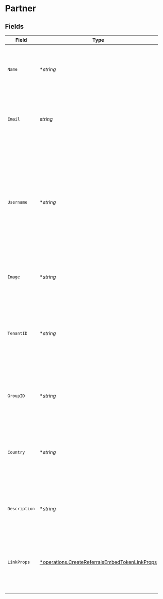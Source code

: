 # Partner


## Fields

| Field                                                                                                                                                                                                                                                   | Type                                                                                                                                                                                                                                                    | Required                                                                                                                                                                                                                                                | Description                                                                                                                                                                                                                                             |
| ------------------------------------------------------------------------------------------------------------------------------------------------------------------------------------------------------------------------------------------------------- | ------------------------------------------------------------------------------------------------------------------------------------------------------------------------------------------------------------------------------------------------------- | ------------------------------------------------------------------------------------------------------------------------------------------------------------------------------------------------------------------------------------------------------- | ------------------------------------------------------------------------------------------------------------------------------------------------------------------------------------------------------------------------------------------------------- |
| `Name`                                                                                                                                                                                                                                                  | **string*                                                                                                                                                                                                                                               | :heavy_minus_sign:                                                                                                                                                                                                                                      | The partner's full name. If undefined, the partner's email will be used in lieu of their name (e.g. `john@acme.com`)                                                                                                                                    |
| `Email`                                                                                                                                                                                                                                                 | *string*                                                                                                                                                                                                                                                | :heavy_check_mark:                                                                                                                                                                                                                                      | The partner's email address. Partners will be able to claim their profile by signing up at `partners.dub.co` with this email.                                                                                                                           |
| `Username`                                                                                                                                                                                                                                              | **string*                                                                                                                                                                                                                                               | :heavy_minus_sign:                                                                                                                                                                                                                                      | The partner's unique username in your system (max 100 characters). This will be used to create a short link for the partner using your program's default domain. If not provided, Dub will try to generate a username from the partner's name or email. |
| `Image`                                                                                                                                                                                                                                                 | **string*                                                                                                                                                                                                                                               | :heavy_minus_sign:                                                                                                                                                                                                                                      | The partner's avatar image. If not provided, a default avatar will be used.                                                                                                                                                                             |
| `TenantID`                                                                                                                                                                                                                                              | **string*                                                                                                                                                                                                                                               | :heavy_minus_sign:                                                                                                                                                                                                                                      | The partner's unique ID in your system. Useful for retrieving the partner's links and stats later on. If not provided, the partner will be created as a standalone partner.                                                                             |
| `GroupID`                                                                                                                                                                                                                                               | **string*                                                                                                                                                                                                                                               | :heavy_minus_sign:                                                                                                                                                                                                                                      | The group ID to add the partner to. If not provided, the partner will be added to the default group.                                                                                                                                                    |
| `Country`                                                                                                                                                                                                                                               | **string*                                                                                                                                                                                                                                               | :heavy_minus_sign:                                                                                                                                                                                                                                      | The partner's country of residence. Must be passed as a 2-letter ISO 3166-1 country code. See https://d.to/geo for more information.                                                                                                                    |
| `Description`                                                                                                                                                                                                                                           | **string*                                                                                                                                                                                                                                               | :heavy_minus_sign:                                                                                                                                                                                                                                      | A brief description of the partner and their background. Max 5,000 characters.                                                                                                                                                                          |
| `LinkProps`                                                                                                                                                                                                                                             | [*operations.CreateReferralsEmbedTokenLinkProps](../../models/operations/createreferralsembedtokenlinkprops.md)                                                                                                                                         | :heavy_minus_sign:                                                                                                                                                                                                                                      | Additional properties that you can pass to the partner's short link. Will be used to override the default link properties for this partner.                                                                                                             |